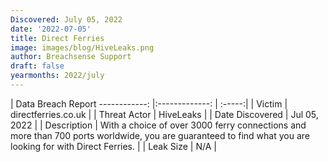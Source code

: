 ```yaml
---
Discovered: July 05, 2022
date: '2022-07-05'
title: Direct Ferries
image: images/blog/HiveLeaks.png
author: Breachsense Support
draft: false
yearmonths: 2022/july
---
```



| Data Breach Report
------------:     |:-------------:    | :-----:|
| Victim      | directferries.co.uk      | 
| Threat Actor      | HiveLeaks      | 
| Date Discovered      | Jul 05, 2022      | 
| Description      | With a choice of over 3000 ferry connections and more than 700 ports worldwide, you are guaranteed to find what you are looking for with Direct Ferries.      | 
| Leak Size      | N/A      | 

